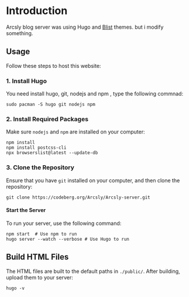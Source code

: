 # Introduction

Arcsly blog server was using Hugo and [Blist](https://blist.vercel.app/en/) themes. but i modify something.

## Usage

Follow these steps to host this website:

### 1. Install Hugo

You need install hugo, git, nodejs and npm , type the following commnad:

```shell
sudo pacman -S hugo git nodejs npm
```

### 2. Install Required Packages

Make sure `nodejs` and `npm` are installed on your computer:

```shell
npm install
npm install postcss-cli
npx browserslist@latest --update-db
```

### 3. Clone the Repository

Ensure that you have `git` installed on your computer, and then clone the repository:

```shell
git clone https://codeberg.org/Arcsly/Arcsly-server.git
```

#### Start the Server

To run your server, use the following command:

```shell
npm start  # Use npm to run
hugo server --watch --verbose # Use Hugo to run
```

## Build HTML Files

The HTML files are built to the default paths in `./public/`. After building, upload them to your server:

```shell
hugo -v
```